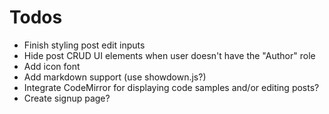 Todos
==========

* Finish styling post edit inputs
* Hide post CRUD UI elements when user doesn't have the "Author" role
* Add icon font
* Add markdown support (use showdown.js?)
* Integrate CodeMirror for displaying code samples and/or editing posts?
* Create signup page?
